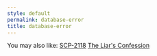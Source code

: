 ```yaml
---
style: default
permalink: database-error
title: database-error
---
```

You may also like:
[SCP-2118](http://scp-wiki.net/scp-2118)
[The Liar's Confession](http://scp-wiki.net/the-liars-confession)